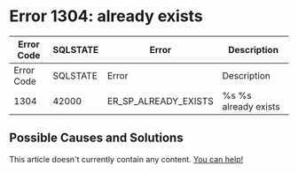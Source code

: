 
# Error 1304: already exists


| Error Code | SQLSTATE | Error | Description |
| --- | --- | --- | --- |
| Error Code | SQLSTATE | Error | Description |
| 1304 | 42000 | ER_SP_ALREADY_EXISTS | %s %s already exists |




## Possible Causes and Solutions


This article doesn't currently contain any content. [You can help!](/kb/en/writing-and-editing-knowledge-base-articles/)

